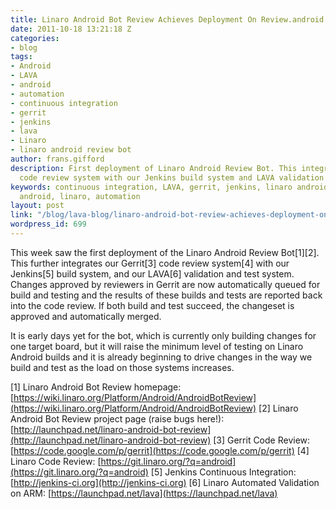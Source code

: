 ```yaml
---
title: Linaro Android Bot Review Achieves Deployment On Review.android.git.linaro.org
date: 2011-10-18 13:21:18 Z
categories:
- blog
tags:
- Android
- LAVA
- android
- automation
- continuous integration
- gerrit
- jenkins
- lava
- Linaro
- linaro android review bot
author: frans.gifford
description: First deployment of Linaro Android Review Bot. This integrates our Gerrit
  code review system with our Jenkins build system and LAVA validation and test system.
keywords: continuous integration, LAVA, gerrit, jenkins, linaro android review bot,
  android, linaro, automation
layout: post
link: "/blog/lava-blog/linaro-android-bot-review-achieves-deployment-on-review-android-git-linaro-org/"
wordpress_id: 699
---
```


This week saw the first deployment of the Linaro Android Review Bot[1][2]. This further integrates our Gerrit[3] code review system[4] with our Jenkins[5] build system, and our LAVA[6] validation and test system. Changes approved by reviewers in Gerrit are now automatically queued for build and testing and the results of these builds and tests are reported back into the code review. If both build and test succeed, the changeset is approved and automatically merged.

It is early days yet for the bot, which is currently only building changes for one target board, but it will raise the minimum level of testing on Linaro Android builds and it is already beginning to drive changes in the way we build and test as the load on those systems increases.

[1] Linaro Android Bot Review homepage: [https://wiki.linaro.org/Platform/Android/AndroidBotReview](https://wiki.linaro.org/Platform/Android/AndroidBotReview)
[2] Linaro Android Bot Review project page (raise bugs here!): [http://launchpad.net/linaro-android-bot-review](http://launchpad.net/linaro-android-bot-review)
[3] Gerrit Code Review: [https://code.google.com/p/gerrit](https://code.google.com/p/gerrit)
[4] Linaro Code Review: [https://git.linaro.org/?q=android](https://git.linaro.org/?q=android)
[5] Jenkins Continuous Integration: [http://jenkins-ci.org](http://jenkins-ci.org)
[6] Linaro Automated Validation on ARM: [https://launchpad.net/lava](https://launchpad.net/lava)